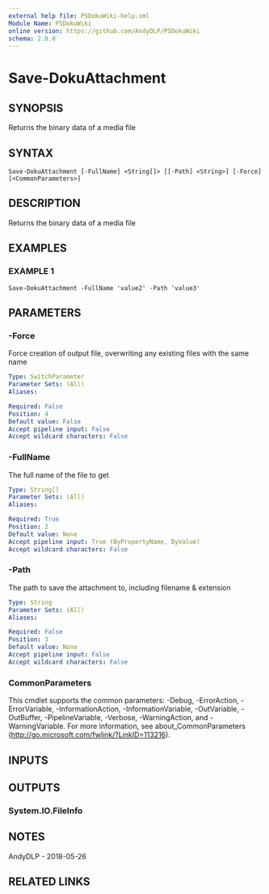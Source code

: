 ```yaml
---
external help file: PSDokuWiki-help.xml
Module Name: PSDokuWiki
online version: https://github.com/AndyDLP/PSDokuWiki
schema: 2.0.0
---
```


# Save-DokuAttachment

## SYNOPSIS
Returns the binary data of a media file

## SYNTAX

```
Save-DokuAttachment [-FullName] <String[]> [[-Path] <String>] [-Force] [<CommonParameters>]
```

## DESCRIPTION
Returns the binary data of a media file

## EXAMPLES

### EXAMPLE 1
```
Save-DokuAttachment -FullName 'value2' -Path 'value3'
```

## PARAMETERS

### -Force
Force creation of output file, overwriting any existing files with the same name

```yaml
Type: SwitchParameter
Parameter Sets: (All)
Aliases:

Required: False
Position: 4
Default value: False
Accept pipeline input: False
Accept wildcard characters: False
```

### -FullName
The full name of the file to get

```yaml
Type: String[]
Parameter Sets: (All)
Aliases:

Required: True
Position: 2
Default value: None
Accept pipeline input: True (ByPropertyName, ByValue)
Accept wildcard characters: False
```

### -Path
The path to save the attachment to, including filename & extension

```yaml
Type: String
Parameter Sets: (All)
Aliases:

Required: False
Position: 3
Default value: None
Accept pipeline input: False
Accept wildcard characters: False
```

### CommonParameters
This cmdlet supports the common parameters: -Debug, -ErrorAction, -ErrorVariable, -InformationAction, -InformationVariable, -OutVariable, -OutBuffer, -PipelineVariable, -Verbose, -WarningAction, and -WarningVariable. For more information, see about_CommonParameters (http://go.microsoft.com/fwlink/?LinkID=113216).

## INPUTS

## OUTPUTS

### System.IO.FileInfo
## NOTES
AndyDLP - 2018-05-26

## RELATED LINKS
